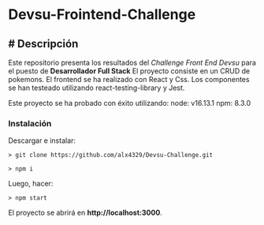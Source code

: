 # Devsu-Frointend-Challenge

## # Descripción
Este repositorio presenta los resultados del *Challenge Front End Devsu* para el puesto de **Desarrollador Full Stack**
El proyecto consiste en un CRUD de pokemons.
El frontend se ha realizado con React y Css.
Los componentes se han testeado utilizando react-testing-library y Jest.

Este proyecto se ha probado con éxito utilizando: 
    node: v16.13.1
    npm: 8.3.0

### Instalación
Descargar e instalar:
```
> git clone https://github.com/alx4329/Devsu-Challenge.git

> npm i
```

Luego, hacer: 

```
> npm start
```
El proyecto se abrirá en **http://localhost:3000**. 


